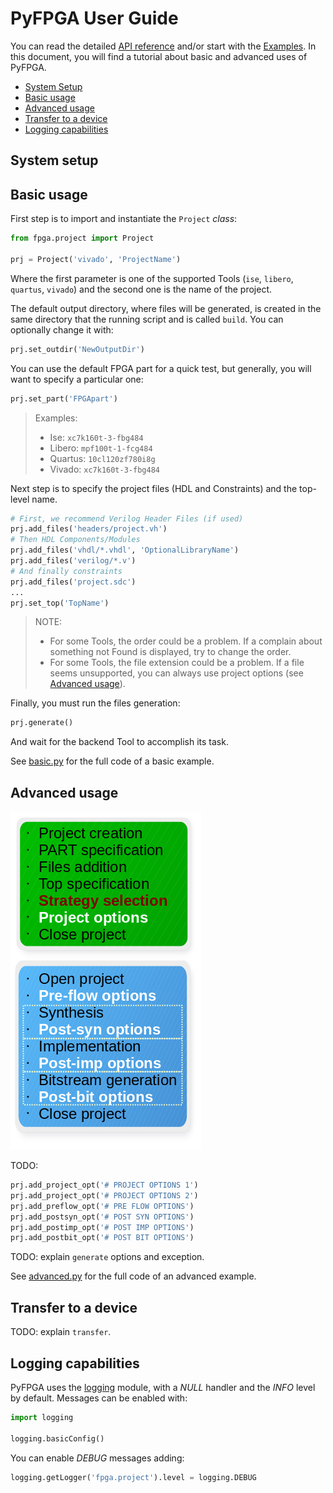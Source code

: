 # PyFPGA User Guide

You can read the detailed [API reference](api-reference.md) and/or start with
the [Examples](../examples). In this document, you will find a tutorial about
basic and advanced uses of PyFPGA.

* [System Setup](#system-setup)
* [Basic usage](#basic-usage)
* [Advanced usage](#advanced-usage)
* [Transfer to a device](#transfer-to-a-device)
* [Logging capabilities](#logging-capabilities)

## System setup

## Basic usage

First step is to import and instantiate the `Project` *class*:

```py
from fpga.project import Project

prj = Project('vivado', 'ProjectName')
```

Where the first parameter is one of the supported Tools (`ise`, `libero`,
`quartus`, `vivado`) and the second one is the name of the project.

The default output directory, where files will be generated, is created in the
same directory that the running script and is called `build`.
You can optionally change it with:

```py
prj.set_outdir('NewOutputDir')
```

You can use the default FPGA part for a quick test, but generally, you will
want to specify a particular one:

```py
prj.set_part('FPGApart')
```

> Examples:
> * Ise: `xc7k160t-3-fbg484`
> * Libero: `mpf100t-1-fcg484`
> * Quartus: `10cl120zf780i8g`
> * Vivado: `xc7k160t-3-fbg484`

Next step is to specify the project files (HDL and Constraints) and the
top-level name.

```py
# First, we recommend Verilog Header Files (if used)
prj.add_files('headers/project.vh')
# Then HDL Components/Modules
prj.add_files('vhdl/*.vhdl', 'OptionalLibraryName')
prj.add_files('verilog/*.v')
# And finally constraints
prj.add_files('project.sdc')
...
prj.set_top('TopName')
```

> NOTE:
> * For some Tools, the order could be a problem. If a complain about
> something not Found is displayed, try to change the order.
> * For some Tools, the file extension could be a problem. If a file
> seems unsupported, you can always use project options
> (see [Advanced usage](#advanced-usage)).

Finally, you must run the files generation:

```py
prj.generate()
```

And wait for the backend Tool to accomplish its task.

See [basic.py](../examples/basic.py) for the full code of a basic example.

## Advanced usage

![Tcl Structure](images/tcl-structure.png)

TODO:
```py
prj.add_project_opt('# PROJECT OPTIONS 1')
prj.add_project_opt('# PROJECT OPTIONS 2')
prj.add_preflow_opt('# PRE FLOW OPTIONS')
prj.add_postsyn_opt('# POST SYN OPTIONS')
prj.add_postimp_opt('# POST IMP OPTIONS')
prj.add_postbit_opt('# POST BIT OPTIONS')
```

TODO: explain `generate` options and exception.

See [advanced.py](../examples/advanced.py) for the full code of an advanced
example.

## Transfer to a device

TODO: explain `transfer`.

## Logging capabilities

PyFPGA uses the [logging](https://docs.python.org/3/library/logging.html)
module, with a *NULL* handler and the *INFO* level by default.
Messages can be enabled with:

```py
import logging

logging.basicConfig()
```

You can enable *DEBUG* messages adding:

```py
logging.getLogger('fpga.project').level = logging.DEBUG
```
